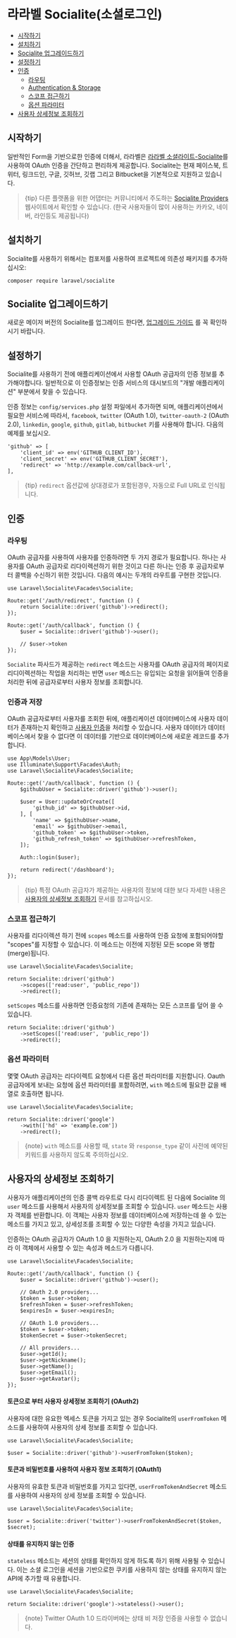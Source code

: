 # 라라벨 Socialite(소셜로그인)

- [시작하기](#introduction)
- [설치하기](#installation)
- [Socialite 업그레이드하기](#upgrading-socialite)
- [설정하기](#configuration)
- [인증](#authentication)
    - [라우팅](#routing)
    - [Authentication & Storage](#authentication-and-storage)
    - [스코프 접근하기](#access-scopes)
    - [옵션 파라미터](#optional-parameters)
- [사용자 상세정보 조회하기](#retrieving-user-details)

## 시작하기

일반적인 Form을 기반으로한 인증에 더해서, 라라벨은 [라라벨 소셜라이트-Socialite](https://github.com/laravel/socialite)를 사용하여 OAuth 인증을 간단하고 편리하게 제공합니다. Socialite는 현재 페이스북, 트위터, 링크드인, 구글, 깃허브, 깃랩 그리고 Bitbucket을 기본적으로 지원하고 있습니다.

> {tip} 다른 플랫폼을 위한 어댑터는 커뮤니티에서 주도하는 [Socialite Providers](https://socialiteproviders.com/) 웹사이트에서 확인할 수 있습니다. (한국 사용자들이 많이 사용하는 카카오, 네이버, 라인등도 제공됩니다)

## 설치하기

Socialite를 사용하기 위해서는 컴포저를 사용하여 프로젝트에 의존성 패키지를 추가하십시오:

```shell
composer require laravel/socialite
```

## Socialite 업그레이드하기

새로운 메이저 버전의 Socialite를 업그레이드 한다면, [업그레이드 가이드](https://github.com/laravel/socialite/blob/master/UPGRADE.md) 를 꼭 확인하시기 바랍니다.

## 설정하기

Socialite를 사용하기 전에 애플리케이션에서 사용할 OAuth 공급자의 인증 정보를 추가해야합니다. 일반적으로 이 인증정보는 인증 서비스의 대시보드의 "개발 애플리케이션" 부분에서 찾을 수 있습니다. 

인증 정보는 `config/services.php` 설정 파일에서 추가하면 되며, 애플리케이션에서 필요한 서비스에 따라서, `facebook`, `twitter` (OAuth 1.0), `twitter-oauth-2` (OAuth 2.0), `linkedin`, `google`, `github`, `gitlab`, `bitbucket` 키를 사용해야 합니다. 다음의 예제를 보십시오.

    'github' => [
        'client_id' => env('GITHUB_CLIENT_ID'),
        'client_secret' => env('GITHUB_CLIENT_SECRET'),
        'redirect' => 'http://example.com/callback-url',
    ],

> {tip} `redirect` 옵션값에 상대경로가 포함된경우, 자동으로 Full URL로 인식됩니다.

## 인증

### 라우팅

OAuth 공급자를 사용하여 사용자를 인증하려면 두 가지 경로가 필요합니다. 하나는 사용자를 OAuth 공급자로 리다이렉션하기 위한 것이고 다른 하나는 인증 후 공급자로부터 콜백을 수신하기 위한 것입니다. 다음의 예시는 두개의 라우트를 구현한 것입니다.

    use Laravel\Socialite\Facades\Socialite;

    Route::get('/auth/redirect', function () {
        return Socialite::driver('github')->redirect();
    });

    Route::get('/auth/callback', function () {
        $user = Socialite::driver('github')->user();

        // $user->token
    });

`Socialite` 파사드가 제공하는 `redirect` 메소드는 사용자를 OAuth 공급자의 페이지로 리디이렉션하는 작업을 처리하는 반면 `user` 메소드는 유입되는 요청을 읽어들여 인증을 처리한 뒤에 공급자로부터 사용자 정보를 조회합니다.

<a name="authentication-and-storage"></a>
### 인증과 저장

OAuth 공급자로부터 사용자를 조회한 뒤에, 애플리케이션 데이터베이스에 사용자 데이터가 존재하는지 확인하고 [사용자 인증](/docs/{{version}}/authentication#authenticate-a-user-instance)을 처리할 수 있습니다. 사용자 데이터가 데이터베이스에서 찾을 수 없다면 이 데이터를 기반으로 데이터베이스에 새로운 레코드를 추가합니다.  

    use App\Models\User;
    use Illuminate\Support\Facades\Auth;
    use Laravel\Socialite\Facades\Socialite;

    Route::get('/auth/callback', function () {
        $githubUser = Socialite::driver('github')->user();

        $user = User::updateOrCreate([
            'github_id' => $githubUser->id,
        ], [
            'name' => $githubUser->name,
            'email' => $githubUser->email,
            'github_token' => $githubUser->token,
            'github_refresh_token' => $githubUser->refreshToken,
        ]);

        Auth::login($user);

        return redirect('/dashboard');
    });

> {tip} 특정 OAuth 공급자가 제공하는 사용자의 정보에 대한 보다 자세한 내용은 [사용자의 상세정보 조회하기](#retrieving-user-details) 문서를 참고하십시오.

<a name="access-scopes"></a>
### 스코프 접근하기

사용자를 리다이렉션 하기 전에 `scopes` 메소드를 사용하여 인증 요청에 포함되어야할 "scopes"를 지정할 수 있습니다. 이 메소드는 이전에 지정된 모든 scope 와 병합(merge)됩니다.

    use Laravel\Socialite\Facades\Socialite;

    return Socialite::driver('github')
        ->scopes(['read:user', 'public_repo'])
        ->redirect();

`setScopes` 메소드를 사용하면 인증요청의 기존에 존재하는 모든 스코프를 덮어 쓸 수 있습니다.

    return Socialite::driver('github')
        ->setScopes(['read:user', 'public_repo'])
        ->redirect();

### 옵션 파라미터

몇몇 OAuth 공급자는 리다이렉트 요청에서 다른 옵션 파라미터를 지원합니다. Oauth 공급자에게 보내는 요청에 옵션 파라미터를 포함하려면, `with` 메소드에 필요한 값을 배열로 호출하면 됩니다.

    use Laravel\Socialite\Facades\Socialite;

    return Socialite::driver('google')
        ->with(['hd' => 'example.com'])
        ->redirect();

> {note} `with` 메소드를 사용할 때, `state` 와 `response_type` 같이 사전에 예약된 키워드를 사용하지 않도록 주의하십시오.

## 사용자의 상세정보 조회하기

사용자가 애플리케이션의 인증 콜백 라우트로 다시 리다이렉트 된 다음에 Socialite 의 `user` 메소드를 사용해서 사용자의 상세정보를 조회할 수 있습니다. `user` 메소드는 사용자 객체를 반환합니다. 이 객체는 사용자 정보를 데이터베이스에 저장하는데 쓸 수 있는 메소드를 가지고 있고, 상세성조를 조회할 수 있는 다양한 속성을 가지고 있습니다.

인증하는 OAuth 공급자가 OAuth 1.0 을 지원하는지, OAuth 2.0 을 지원하는지에 따라 이 객체에서 사용할 수 있는 속성과 메소드가 다릅니다. 

    use Laravel\Socialite\Facades\Socialite;

    Route::get('/auth/callback', function () {
        $user = Socialite::driver('github')->user();

        // OAuth 2.0 providers...
        $token = $user->token;
        $refreshToken = $user->refreshToken;
        $expiresIn = $user->expiresIn;

        // OAuth 1.0 providers...
        $token = $user->token;
        $tokenSecret = $user->tokenSecret;

        // All providers...
        $user->getId();
        $user->getNickname();
        $user->getName();
        $user->getEmail();
        $user->getAvatar();
    });

#### 토큰으로 부터 사용자 상세정보 조회하기 (OAuth2)

사용자에 대한 유요한 엑세스 토큰을 가지고 있는 경우 Socialite의 `userFromToken` 메소드를 사용하여 사용자의 상세 정보를 조회할 수 있습니다.

    use Laravel\Socialite\Facades\Socialite;

    $user = Socialite::driver('github')->userFromToken($token);

#### 토큰과 비밀번호를 사용하여 사용자 정보 조회하기 (OAuth1)

사용자의 유효한 토큰과 비밀번호를 가지고 있다면, `userFromTokenAndSecret` 메소드를 사용하여 사용자의 상세 정보를 조회할 수 있습니다.

    use Laravel\Socialite\Facades\Socialite;

    $user = Socialite::driver('twitter')->userFromTokenAndSecret($token, $secret);

#### 상태를 유지하지 않는 인증

`stateless` 메소드는 세션의 상태를 확인하지 않게 하도록 하기 위해 사용될 수 있습니다. 이는 소셜 로그인을 세션을 기반으로한 쿠키를 사용하지 않는 상태를 유지하지 않는 API에 추가할 때 유용합니다.

    use Laravel\Socialite\Facades\Socialite;

    return Socialite::driver('google')->stateless()->user();

> {note} Twitter OAuth 1.0 드라이버에는 상태 비 저장 인증을 사용할 수 없습니다.
